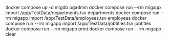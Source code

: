 docker compose up -d migdb pgadmin
docker compose run --rm migapp import /app/TestData/departments.tsv departments
docker compose run --rm migapp import /app/TestData/employees.tsv employees
docker compose run --rm migapp import /app/TestData/jobtitles.tsv jobtitles
docker compose run --rm migapp print
docker compose run --rm migapp clear

